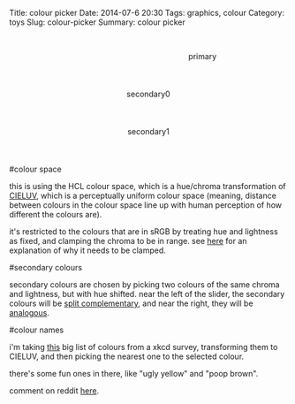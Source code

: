 Title: colour picker
Date: 2014-07-6 20:30
Tags: graphics, colour
Category: toys
Slug: colour-picker
Summary: colour picker

<div style="text-align:center;">


<div>
<canvas id="H-canvas" width="700" height="700" class="shader-demo update mouse"></canvas>
<br>
<p style="width:700px; height:40px; display:inline-block;" class="primary">primary</p>
<br>
<p style="width:350px; height:40px; display:inline-block;" class="secondary0">secondary0</p>
<p style="width:350px; height:40px; display:inline-block;" class="secondary1">secondary1</p>
<br>
<canvas id="S-canvas" width="700" height="60" class="shader-demo update mouse"></canvas>
</div>
</div>

#colour space

this is using the HCL colour space, which is a hue/chroma transformation of [CIELUV](http://en.wikipedia.org/wiki/CIELUV), which is a perceptually uniform colour space (meaning, distance between colours in the colour space line up with human perception of how different the colours are).

it's restricted to the colours that are in sRGB by treating hue and lightness as fixed, and clamping the chroma to be in range. see [here](http://cscheid.net/2012/02/16/hcl-color-space-blues.html) for an explanation of why it needs to be clamped.

#secondary colours

secondary colours are chosen by picking two colours of the same chroma and lightness, but with hue shifted. near the left of the slider, the secondary colours will be [split complementary](http://en.wikipedia.org/wiki/Color_scheme#Split-Complementary), and near the right, they will be [analogous](http://en.wikipedia.org/wiki/Color_scheme#Analogous_colors).

#colour names

i'm taking [this](http://xkcd.com/color/rgb.txt) big list of colours from a xkcd survey, transforming them to CIELUV, and then picking the nearest one to the selected colour.

there's some fun ones in there, like "ugly yellow" and "poop brown".

comment on reddit [here](http://www.reddit.com/r/hclarke/comments/2arxqr/colour_picker/).

<script id="frag-inc" class="slinc" type="x-shader/x-fragment">
precision mediump float;

float gamma(float x) {
    if(x >= 0.0031308) {
        return pow(x, 1.0/2.4) * 1.055 - 0.055;
    }
    else {
        return x * 12.92;
    }
}

vec3 RGBTosRGB(vec3 c) {
    return vec3(gamma(c.x), gamma(c.y), gamma(c.z));
}
vec3 XYZToRGB(vec3 c) {
    vec3 rt = vec3(3.2406, -1.5372, -0.4986);
    vec3 gt = vec3(-0.9689, 1.8758, 0.0415);
    vec3 bt = vec3(0.0557, -0.2040, 1.0570);
    return vec3(dot(c,rt), dot(c,gt), dot(c,bt));
}

vec3 xyYToXYZ(vec3 c) {
    float x = c.x;
    float y = c.y;
    float Y = c.z;
    return vec3(Y/y*x, Y, Y/y*(1.0-x-y));
}

vec3 YuvToXYZ(vec3 c) {
    float X = c.x * (9.0*c.y)/(4.0*c.z);
    float Z = c.x * (12.0-3.0*c.y-20.0*c.z) / (4.0*c.z);
    return vec3(X, c.x, Z);
}
vec3 whitePointYuv = vec3(1, 0.19784, 0.46834);

vec3 LUVToYuv(vec3 c) {
    vec3 w = whitePointYuv; 
    float u = c.y / (13.0 * c.x) + w.y;
    float v = c.z / (13.0 * c.x) + w.z;
    float Y = c.x <= 8.0 ?
        w.x * c.x * pow(3.0/29.0, 3.0) :
        w.x * pow((c.x+16.0)/116.0, 3.0);
    return vec3(Y,u,v);
}

vec3 HCLToLUV(vec3 c) {
    float u = c.y * cos(c.x);
    float v = c.y * sin(c.x);
    return vec3(c.z, u, v);
}


float maxChroma(vec2 hl) {
    vec3 M[3];

    M[0]=vec3(3.2406, -1.5372, -0.4986);
    M[1]=vec3(-0.9689, 1.8758,  0.0415);
    M[2]=vec3(0.0557, -0.2040,  1.0570);

    vec3 w = whitePointYuv;
    float wu = w.y;
    float wv = w.z;

    float h = hl.x;
    float l = hl.y;
    float sh = sin(h);
    float ch = cos(h);
    float Y = l < 8.0 ? 
        l * pow(3.0/29.0, 3.0) :
        pow((l+16.0)/116.0, 3.0);
    Y *= w.x;
    float A = ch / (13.0 * l);
    float B = sh / (13.0 * l);

    float r = 10000.0;
    for (int i = 0; i < 3; ++i) {
        vec3 m = M[i] * Y;

        float cpart = dot(m, vec3(9.0 * A, 4.0 * B, -3.0 * A - 20.0 * B));
        float hlpart = dot(m, vec3(9.0 * wu, 4.0 * wv, 12.0 - 3.0 * wu - 20.0 * wv));

        for (float j = 0.0; j <= 1.0; ++j) {
            //solve

            float xleft = j * 4.0 * B;
            float left = j * 4.0 * wv;

            xleft -= cpart;
            left -= hlpart;

            float c = -left/xleft;

            if (c >= 0.0 && c < r) {
                r = c;
            }
        }
    }
    return r-0.1;
}

vec3 HCLTosRGB(vec3 c) {
    c.y = min(c.y, maxChroma(c.xz));
    c = HCLToLUV(c);
    c = LUVToYuv(c);
    c = YuvToXYZ(c);
    c = XYZToRGB(c);
    c = RGBTosRGB(c);
    return c;
}

</script>

<script id="H-canvas-fs" type="x-shader/x-fragment">



varying vec2 position;
uniform vec2 canvasSize;
uniform vec3 mouseState;
uniform vec3 hclColour;

void main() {
    vec2 p = (position-0.5)*2.0;
    float r = length(p);
    float ringWidth = 0.1;
    if(r > 1.0-ringWidth && r < 1.0) {

        float l = hclColour.z;
        vec2 dir = position*200.0 - 100.0;
        float c = hclColour.y;
        float h = atan(dir.y, dir.x);
        if(h < 0.0) h += 3.14159*2.0;
        float h1 = hclColour.x;
        if(h1 < 0.0) h1 += 3.14159*2.0;
        float d = abs(h-h1);
        if(d > 3.14159) d = 3.14159*2.0-d;
        
        float rr = (1.0-r)/ringWidth;


        vec3 col = HCLTosRGB(vec3(h,c,l));

        if((rr < 0.3 || rr > 0.7) && d < 0.01) col = vec3(0,0,0);
        gl_FragColor = vec4(col,1.0);
        return;
    }
    vec2 bp = p*sqrt(2.0)*(1.0+ringWidth);
    bp = bp * 0.5 + 0.5;
    if(bp.x > 0.0 && bp.x < 1.0 && bp.y > 0.0 && bp.y < 1.0) {
        vec3 hcl = vec3(hclColour.x, bp.y * 200.0, bp.x * 100.0);
        vec3 c = HCLTosRGB(hcl);

        vec2 diff = (hcl.yz - hclColour.yz) * vec2(1,2);
        float d =  dot(diff, diff);
        if(d > 1.0 && d < 2.0) {
             gl_FragColor = vec4(0,0,0,1);
        }
        else if(hcl.y > maxChroma(hcl.xz))  {
            gl_FragColor = vec4(c,0.0);
        }
        else {
            gl_FragColor = vec4(c, 1.0);
        }
        return;
    }

    gl_FragColor = vec4(0.0,0.0,0.0,0.0);

}
</script>
<script id="H-canvas-vs" type="x-shader/x-vertex">
    attribute vec2 vertex;
    varying vec2 position;
    void main(void) {
        position = vertex * 0.5 + 0.5;
        gl_Position = vec4(vertex, 0.0, 1.0);
    }
</script>

<script id="S-canvas-fs" type="x-shader/x-fragment">



varying vec2 position;
uniform vec2 canvasSize;
uniform vec3 mouseState;
uniform vec3 hclColour;
uniform float split;

void main() {
    float s = sign(position.y - 0.5);
    float h = hclColour.x + 3.14159 * (1.0 + s * position.x);
    float l = hclColour.z;
    float c = hclColour.y;
    vec3 col = HCLTosRGB(vec3(h,c,l));


    float d = abs(split-position.x);
    if((position.y < 0.4 || position.y > 0.6) && d < 0.005) col = vec3(0,0,0);
    gl_FragColor = vec4(col,1.0);
}
</script>
<script id="S-canvas-vs" type="x-shader/x-vertex">
    attribute vec2 vertex;
    varying vec2 position;
    void main(void) {
        position = vertex * 0.5 + 0.5;
        gl_Position = vec4(vertex, 0.0, 1.0);
    }
</script>


<script id="L-canvas-fs" type="x-shader/x-fragment">



varying vec2 position;
uniform vec2 canvasSize;
uniform vec3 mouseState;
uniform vec3 hclColour;
uniform float split;

void main() {
    float s = sign(position.y - 0.5);
    float h = hclColour.x + 3.14159 * (1.0 + s * position.x);
    float l = hclColour.z;
    float c = hclColour.y;
    vec3 col = HCLTosRGB(vec3(h,c,l));


    float d = abs(split-position.x);
    if((position.y < 0.4 || position.y > 0.6) && d < 0.005) col = vec3(0,0,0);
    gl_FragColor = vec4(col,1.0);
}
</script>
<script id="S-canvas-vs" type="x-shader/x-vertex">
    attribute vec2 vertex;
    varying vec2 position;
    void main(void) {
        position = vertex * 0.5 + 0.5;
        gl_Position = vec4(vertex, 0.0, 1.0);
    }
</script>

<script src="scripts/colours.js" type="text/javascript"></script>
<script src="scripts/graphics.js" type="text/javascript"></script>

<script type="text/javascript">
var hclColour = [1,50,50];
var split = 0.15;
var pHex;
var sHex0;
var sHex1;

function colourByClass(c, hcl) {
    var blocks = document.getElementsByClassName(c);
    var hex = HCLToHex(hcl);
    var luv = HCLToLUV(hcl);
    var text = hcl[2] > 50 ? 'black' : 'white';

    var nearest = nearestXKCD(luv);
    for(var i = 0; i < blocks.length; ++i) {
        var b = blocks[i];
        b.style.backgroundColor = hex;
        b.style.color = text;
        b.innerHTML = hex + "<br>" + nearest.name;
    }
}
function rebuildColour() {
    var primary = CHCLToHCL(hclColour);
    hclColour = primary;
    pHex = HCLToHex(primary);

    var secondary0 = CHCLToHCL(hueShift(hclColour, (1+split)*0.5));
    sHex0 = HCLToHex(secondary0);
    var secondary1 = CHCLToHCL(hueShift(hclColour, (1-split)*0.5));
    sHex1 = HCLToHex(secondary1);

    document.body.style["backgroundColor"] = pHex;

    colourByClass("primary", primary);
    colourByClass("secondary0", secondary0);
    colourByClass("secondary1", secondary1);
}
rebuildColour();

var HCanvas = document.getElementById("H-canvas");
var wasDown = false;
var clickSpot = null;
function updateH() {
    var canvas = HCanvas;
    var mstate = [canvas.mouseState[0] / canvas.gl.canvasSize[0], canvas.mouseState[1] / canvas.gl.canvasSize[1], canvas.mouseState[2]];
    
    if(!wasDown) {
        clickSpot = [mstate[0],mstate[1],mstate[2]];
    }
    wasDown = mstate[2] == 1.0;
    if(mstate[2] == 0.0) return;

    var p = [mstate[0] * 2.0 - 1.0, mstate[1] * 2.0 - 1.0];
    var r = Math.sqrt(dot(p,p));

    var sp = [clickSpot[0] * 2.0 -1.0, clickSpot[1] * 2.0 - 1.0];
    var sr = Math.sqrt(dot(sp,sp));

    var ringWidth = 0.1;
    if(sr > 1.0-ringWidth && sr < 1.0) {
        var a = Math.atan2(p[1], p[0]);
        hclColour[0] = a;
    }

    var bp = [
        p[0]*Math.sqrt(2.0)*(1.0+ringWidth) *0.5 + 0.5,
        p[1]*Math.sqrt(2.0)*(1.0+ringWidth) *0.5 + 0.5];
    var sbp = [
        sp[0]*Math.sqrt(2.0)*(1.0+ringWidth) *0.5 + 0.5,
        sp[1]*Math.sqrt(2.0)*(1.0+ringWidth) *0.5 + 0.5];

    if(sbp[0] > 0.0 && sbp[0] < 1.0 && sbp[1] > 0.0 && sbp[1] < 1.0) {
        hclColour[1] = bp[1] * 200;
        hclColour[2] = bp[0] * 100;
    }
    rebuildColour();
}
setInterval(updateH, 1000/30);

var SCanvas = document.getElementById("S-canvas");
function updateS() {
    var canvas = SCanvas;
    var mstate = [canvas.mouseState[0] / canvas.gl.canvasSize[0], canvas.mouseState[1] / canvas.gl.canvasSize[1], canvas.mouseState[2]];
    if(mstate[2] == 0.0) return;
    split = mstate[0];
    rebuildColour();
}
setInterval(updateS, 1000/30);
</script>
